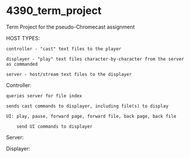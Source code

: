 # 4390_term_project
Term Project for the pseudo-Chromecast assignment

HOST TYPES:


	controller - "cast" text files to the player

	displayer - "play" text files character-by-character from the server as commanded

	server - host/stream text files to the displayer

Controller:

	queries server for file index

	sends cast commands to displayer, including file(s) to display

	UI: play, pause, forward page, forward file, back page, back file

		send UI commands to displayer


Server:



Displayer:

